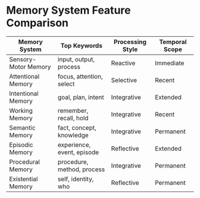 # Memory System Feature Comparison

| Memory System | Top Keywords | Processing Style | Temporal Scope |
|---------------|--------------|------------------|----------------|
| Sensory-Motor Memory | input, output, process | Reactive | Immediate |
| Attentional Memory | focus, attention, select | Selective | Recent |
| Intentional Memory | goal, plan, intent | Integrative | Extended |
| Working Memory | remember, recall, hold | Integrative | Recent |
| Semantic Memory | fact, concept, knowledge | Integrative | Permanent |
| Episodic Memory | experience, event, episode | Reflective | Extended |
| Procedural Memory | procedure, method, process | Integrative | Permanent |
| Existential Memory | self, identity, who | Reflective | Permanent |